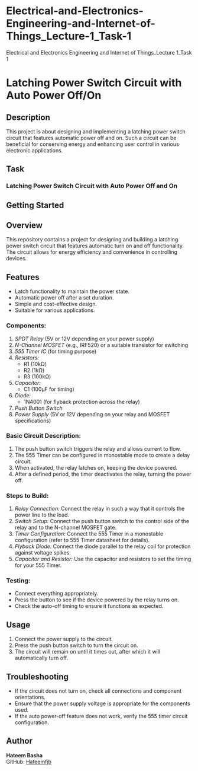# Electrical-and-Electronics-Engineering-and-Internet-of-Things_Lecture-1_Task-1
Electrical and Electronics Engineering and Internet of Things_Lecture 1_Task 1

# Latching Power Switch Circuit with Auto Power Off/On

## Description

This project is about designing and implementing a latching power switch circuit that features automatic power off and on. Such a circuit can be beneficial for conserving energy and enhancing user control in various electronic applications.

## Task

###  Latching Power Switch Circuit with Auto Power Off and On

## Getting Started

## Overview
This repository contains a project for designing and building a latching power switch circuit that features automatic turn on and off functionality. The circuit allows for energy efficiency and convenience in controlling devices.

## Features
- Latch functionality to maintain the power state.
- Automatic power off after a set duration.
- Simple and cost-effective design.
- Suitable for various applications.

### Components:
1. *SPDT Relay* (5V or 12V depending on your power supply)
2. *N-Channel MOSFET* (e.g., IRF520) or a suitable transistor for switching
3. *555 Timer IC* (for timing purpose)
4. *Resistors:* 
   - R1 (10kΩ)
   - R2 (1kΩ)
   - R3 (100kΩ)
5. *Capacitor:* 
   - C1 (100μF for timing)
6. *Diode:* 
   - 1N4001 (for flyback protection across the relay)
7. *Push Button Switch*
8. *Power Supply* (5V or 12V depending on your relay and MOSFET specifications)

### Basic Circuit Description:
1. The push button switch triggers the relay and allows current to flow.
2. The 555 Timer can be configured in monostable mode to create a delay circuit.
3. When activated, the relay latches on, keeping the device powered.
4. After a defined period, the timer deactivates the relay, turning the power off.

### Steps to Build:
1. *Relay Connection:* Connect the relay in such a way that it controls the power line to the load.
2. *Switch Setup:* Connect the push button switch to the control side of the relay and to the N-channel MOSFET gate.
3. *Timer Configuration:* Connect the 555 Timer in a monostable configuration (refer to 555 Timer datasheet for details).
4. *Flyback Diode:* Connect the diode parallel to the relay coil for protection against voltage spikes.
5. *Capacitor and Resistor:* Use the capacitor and resistors to set the timing for your 555 Timer.

### Testing:
- Connect everything appropriately.
- Press the button to see if the device powered by the relay turns on.
- Check the auto-off timing to ensure it functions as expected.

## Usage
1. Connect the power supply to the circuit.
2. Press the push button switch to turn the circuit on.
3. The circuit will remain on until it times out, after which it will automatically turn off.

## Troubleshooting
- If the circuit does not turn on, check all connections and component orientations.
- Ensure that the power supply voltage is appropriate for the components used.
- If the auto power-off feature does not work, verify the 555 timer circuit configuration.

## Author
**Hateem Basha**  
GitHub: [Hateemfjb](https://github.com/Hateemfjb)


